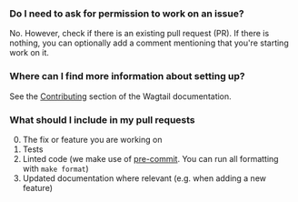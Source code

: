### Do I need to ask for permission to work on an issue?

No. However, check if there is an existing pull request (PR). If there is nothing, you can optionally add a comment mentioning that you're starting work on it.

### Where can I find more information about setting up?

See the [Contributing](https://docs.wagtail.org/en/stable/contributing/index.html) section of the Wagtail documentation.

### What should I include in my pull requests

0. The fix or feature you are working on
1. Tests
2. Linted code (we make use of [pre-commit](https://pre-commit.com/). You can run all formatting with `make format`)
3. Updated documentation where relevant (e.g. when adding a new feature)
